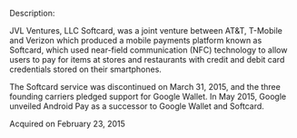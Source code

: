Description:

JVL Ventures, LLC Softcard, was a joint venture between AT&T, T-Mobile and Verizon which produced a mobile payments platform known as Softcard, which used near-field communication (NFC) technology to allow users to pay for items at stores and restaurants with credit and debit card credentials stored on their smartphones.

The Softcard service was discontinued on March 31, 2015, and the three founding carriers pledged support for Google Wallet. In May 2015, Google unveiled Android Pay as a successor to Google Wallet and Softcard.

Acquired on February 23, 2015